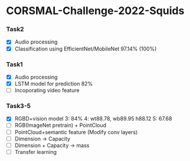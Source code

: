 # CORSMAL-Challenge-2022-Squids

### Task2

- [x] Audio processing
- [x] Classification using EfficientNet/MobileNet 97.14% (100%)

### Task1

- [x] Audio processing
- [x] LSTM model for prediction 82%
- [ ] Incoporating video feature 

### Task3-5

- [x] RGBD+vision model 3: 84% 4: wt88.78, wb89.95 h88.12 5: 67.68
- [ ] RGB(ImageNet pretrain) + PointCloud
- [ ] PointCloud+semantic feature (Modify conv layers)
- [ ] Dimension -> Capacity
- [ ] Dimension + Capacity -> mass
- [ ] Transfer learning
